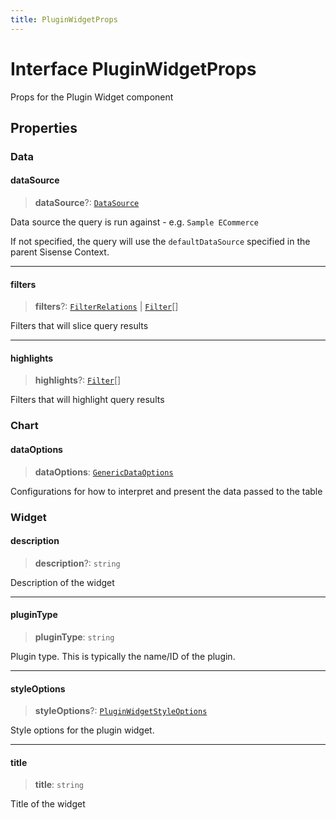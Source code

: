 ```yaml
---
title: PluginWidgetProps
---
```


# Interface PluginWidgetProps

Props for the Plugin Widget component

## Properties

### Data

#### dataSource

> **dataSource**?: [`DataSource`](../../sdk-data/type-aliases/type-alias.DataSource.md)

Data source the query is run against - e.g. `Sample ECommerce`

If not specified, the query will use the `defaultDataSource` specified in the parent Sisense Context.

***

#### filters

> **filters**?: [`FilterRelations`](../../sdk-data/interfaces/interface.FilterRelations.md) \| [`Filter`](../../sdk-data/interfaces/interface.Filter.md)[]

Filters that will slice query results

***

#### highlights

> **highlights**?: [`Filter`](../../sdk-data/interfaces/interface.Filter.md)[]

Filters that will highlight query results

### Chart

#### dataOptions

> **dataOptions**: [`GenericDataOptions`](../../sdk-ui/type-aliases/type-alias.GenericDataOptions.md)

Configurations for how to interpret and present the data passed to the table

### Widget

#### description

> **description**?: `string`

Description of the widget

***

#### pluginType

> **pluginType**: `string`

Plugin type. This is typically the name/ID of the plugin.

***

#### styleOptions

> **styleOptions**?: [`PluginWidgetStyleOptions`](../../sdk-ui/type-aliases/type-alias.PluginWidgetStyleOptions.md)

Style options for the plugin widget.

***

#### title

> **title**: `string`

Title of the widget
